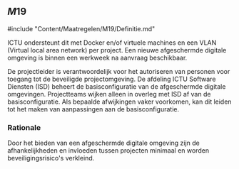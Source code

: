 ## $M19$

#include "Content/Maatregelen/M19/Definitie.md"

ICTU ondersteunt dit met Docker en/of virtuele machines en een VLAN (Virtual local area network) per project. Een nieuwe afgeschermde digitale omgeving is binnen een werkweek na aanvraag beschikbaar.

De projectleider is verantwoordelijk voor het autoriseren van personen voor toegang tot de beveiligde projectomgeving. De afdeling ICTU Software Diensten (ISD) beheert de basisconfiguratie van de afgeschermde digitale omgevingen. Projectteams wijken alleen in overleg met ISD af van de basisconfiguratie. Als bepaalde afwijkingen vaker voorkomen, kan dit leiden tot het maken van aanpassingen aan de basisconfiguratie.

### Rationale

Door het bieden van een afgeschermde digitale omgeving zijn de afhankelijkheden en invloeden tussen projecten minimaal en worden beveiligingsrisico's verkleind.
